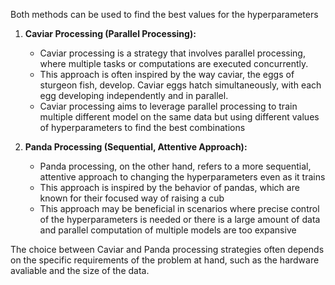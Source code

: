 Both methods can be used to find the best values for the hyperparameters

1. **Caviar Processing (Parallel Processing):**
   - Caviar processing is a strategy that involves parallel processing, where multiple tasks or computations are executed concurrently.
   - This approach is often inspired by the way caviar, the eggs of sturgeon fish, develop. Caviar eggs hatch simultaneously, with each egg developing independently and in parallel.
   - Caviar processing aims to leverage parallel processing to train multiple different model on the same data but using different values of hyperparameters to find the best combinations

2. **Panda Processing (Sequential, Attentive Approach):**
   - Panda processing, on the other hand, refers to a more sequential, attentive approach to changing the hyperparameters even as it trains
   - This approach is inspired by the behavior of pandas, which are known for their focused way of raising a cub
   - This approach may be beneficial in scenarios where precise control of the hyperparameters is needed or there is a large amount of data and parallel computation of multiple models are too expansive

The choice between Caviar and Panda processing strategies often depends on the specific requirements of the problem at hand, such as the hardware avaliable and the size of the data.

